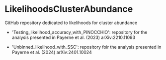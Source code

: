 # LikelihoodsClusterAbundance

GitHub repository dedicated to likelihoods for cluster abundance

- 'Testing_likelihood_accuracy_with_PINOCCHIO': repository for the analysis presented in Payerne et al. (2023) arXiv:2210.11093

- 'Unbinned_likelihood_with_SSC': repository foir the analysis presented in Payerne et al. (2024) arXiv:2401.10024
